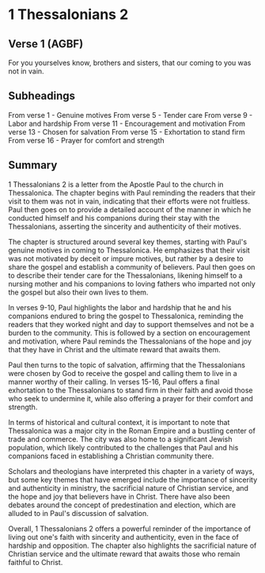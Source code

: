 # 1 Thessalonians 2

## Verse 1 (AGBF)

For you yourselves know, brothers and sisters, that our coming to you was not in vain.

## Subheadings

From verse 1 - Genuine motives
From verse 5 - Tender care
From verse 9 - Labor and hardship
From verse 11 - Encouragement and motivation
From verse 13 - Chosen for salvation
From verse 15 - Exhortation to stand firm
From verse 16 - Prayer for comfort and strength

## Summary

1 Thessalonians 2 is a letter from the Apostle Paul to the church in Thessalonica. The chapter begins with Paul reminding the readers that their visit to them was not in vain, indicating that their efforts were not fruitless. Paul then goes on to provide a detailed account of the manner in which he conducted himself and his companions during their stay with the Thessalonians, asserting the sincerity and authenticity of their motives.

The chapter is structured around several key themes, starting with Paul's genuine motives in coming to Thessalonica. He emphasizes that their visit was not motivated by deceit or impure motives, but rather by a desire to share the gospel and establish a community of believers. Paul then goes on to describe their tender care for the Thessalonians, likening himself to a nursing mother and his companions to loving fathers who imparted not only the gospel but also their own lives to them.

In verses 9-10, Paul highlights the labor and hardship that he and his companions endured to bring the gospel to Thessalonica, reminding the readers that they worked night and day to support themselves and not be a burden to the community. This is followed by a section on encouragement and motivation, where Paul reminds the Thessalonians of the hope and joy that they have in Christ and the ultimate reward that awaits them.

Paul then turns to the topic of salvation, affirming that the Thessalonians were chosen by God to receive the gospel and calling them to live in a manner worthy of their calling. In verses 15-16, Paul offers a final exhortation to the Thessalonians to stand firm in their faith and avoid those who seek to undermine it, while also offering a prayer for their comfort and strength.

In terms of historical and cultural context, it is important to note that Thessalonica was a major city in the Roman Empire and a bustling center of trade and commerce. The city was also home to a significant Jewish population, which likely contributed to the challenges that Paul and his companions faced in establishing a Christian community there.

Scholars and theologians have interpreted this chapter in a variety of ways, but some key themes that have emerged include the importance of sincerity and authenticity in ministry, the sacrificial nature of Christian service, and the hope and joy that believers have in Christ. There have also been debates around the concept of predestination and election, which are alluded to in Paul's discussion of salvation.

Overall, 1 Thessalonians 2 offers a powerful reminder of the importance of living out one's faith with sincerity and authenticity, even in the face of hardship and opposition. The chapter also highlights the sacrificial nature of Christian service and the ultimate reward that awaits those who remain faithful to Christ.
